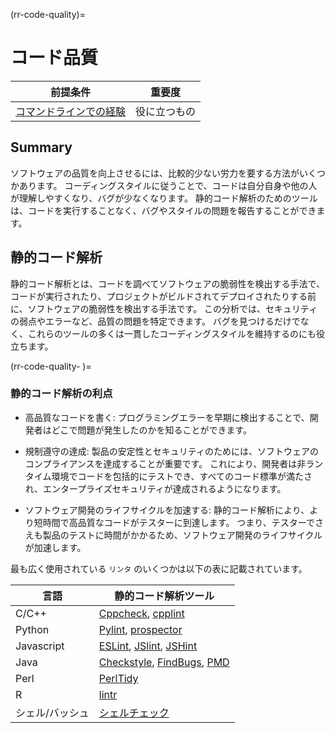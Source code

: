 (rr-code-quality)=
# コード品質

| 前提条件                                                                       | 重要度    |
| -------------------------------------------------------------------------- | ------ |
| [コマンドラインでの経験](https://programminghistorian.org/en/lessons/intro-to-bash) | 役に立つもの |

## Summary

ソフトウェアの品質を向上させるには、比較的少ない労力を要する方法がいくつかあります。 コーディングスタイルに従うことで、コードは自分自身や他の人が理解しやすくなり、バグが少なくなります。 静的コード解析のためのツールは、コードを実行することなく、バグやスタイルの問題を報告することができます。

## 静的コード解析

静的コード解析とは、コードを調べてソフトウェアの脆弱性を検出する手法で、コードが実行されたり、プロジェクトがビルドされてデプロイされたりする前に、ソフトウェアの脆弱性を検出する手法です。 この分析では、セキュリティの弱点やエラーなど、品質の問題を特定できます。 バグを見つけるだけでなく、これらのツールの多くは一貫したコーディングスタイルを維持するのにも役立ちます。

(rr-code-quality-<unk> <unk> )=
### 静的コード解析の利点

- 高品質なコードを書く: プログラミングエラーを早期に検出することで、開発者はどこで問題が発生したのかを知ることができます。

- 規制遵守の達成: 製品の安定性とセキュリティのためには、ソフトウェアのコンプライアンスを達成することが重要です。 これにより、開発者は非ランタイム環境でコードを包括的にテストでき、すべてのコード標準が満たされ、エンタープライズセキュリティが達成されるようになります。

- ソフトウェア開発のライフサイクルを加速する: 静的コード解析により、より短時間で高品質なコードがテスターに到達します。 つまり、テスターでさえも製品のテストに時間がかかるため、ソフトウェア開発のライフサイクルが加速します。

最も広く使用されている `リンタ` のいくつかは以下の表に記載されています。

| 言語         | 静的コード解析ツール                                                                                                                  |
| ---------- | ---------------------------------------------------------------------------------------------------------------------------- |
| C/C++      | [Cppcheck](http://cppcheck.sourceforge.net/), [cpplint](https://github.com/cpplintcpplint)                                   |
| Python     | [Pylint](https://pypi.org/project/pylint/), [prospector](https://prospector.readthedocs.io)                                  |
| Javascript | [ESLint](https://eslint.org/), [JSlint](https://jslint.com/), [JSHint](https://jshint.com/)                                  |
| Java       | [Checkstyle](https://checkstyle.sourceforge.io/), [FindBugs](http://findbugs.sourceforge.net), [PMD](https://pmd.github.io/) |
| Perl       | [PerlTidy](https://metacpan.org/pod/perltidy)                                                                                |
| R          | [lintr](https://github.com/jimhester/lintr)                                                                                  |
| シェル/バッシュ  | [シェルチェック](https://www.shellcheck.net)                                                                                        |
